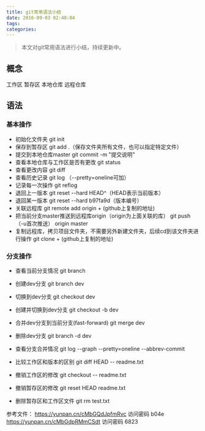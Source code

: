 ```yaml
---
title: git常用语法小结
date: 2016-09-03 02:48:04
tags:
categories:
---
```





>本文对git常用语法进行小结，持续更新中。

<!-- more -->

## 概念
工作区
暂存区
本地仓库
远程仓库


## 语法

### 基本操作
* 初始化文件夹
git init
* 保存到暂存区
git add .（保存文件夹所有文件，也可以指定特定文件）
* 提交到本地仓库master
git commit -m "提交说明"
* 查看本地仓库与工作区是否有更改
git status
* 查看更改内容
git diff
* 查看历史记录
git log （--pretty=oneline可加）
* 记录每一次操作
git reflog
* 退回上一版本
git reset --hard HEAD^（HEAD表示当前版本）
* 退回某一版本
git reset --hard b97fa9d（版本编号）
* 关联远程库
git remote add origin + (github上复制的地址)
* 把当前分支master推送到远程库origin（origin为上面关联的库）
git push （-u首次推送） origin master
* 复制远程库，拷贝项目文件夹，不需要另外新建文件夹，后续cd到该文件夹进行操作
git clone + (github上复制的地址)

### 分支操作
* 查看当前分支情况
git branch
* 创建dev分支
git branch dev
* 切换到dev分支
git checkout dev
* 创建并切换到dev分支
git checkout -b dev
* 合并dev分支到当前分支(fast-forward)
git merge dev
* 删除dev分支
git branch -d dev




* 查看分支合并情况
git log --graph --pretty=oneline --abbrev-commit


* 比较工作区和版本的区别
git diff HEAD -- readme.txt
* 撤销工作区的修改
git checkout -- readme.txt
* 撤销暂存区的修改
git reset HEAD readme.txt
* 删除暂存区和工作区文件
git rm test.txt

参考文件：
https://yunpan.cn/cMbGQdJpfmRvc  访问密码 b04e
https://yunpan.cn/cMbGdpRMmCSdt  访问密码 6823





